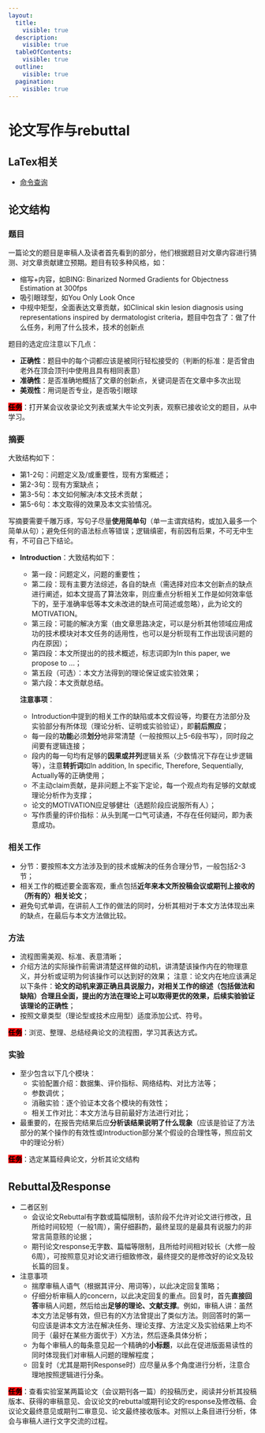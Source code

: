 ```yaml
---
layout:
  title:
    visible: true
  description:
    visible: true
  tableOfContents:
    visible: true
  outline:
    visible: true
  pagination:
    visible: true
---
```


# 论文写作与rebuttal

## LaTex相关

* [命令查询](http://www.mohu.org/info/symbols/symbols.htm)

## **论文结构**

### **题目**

一篇论文的题目是审稿人及读者首先看到的部分，他们根据题目对文章内容进行猜测、对文章贡献建立预期。题目有较多种风格，如：

* 缩写+内容，如BING: Binarized Normed Gradients for Objectness Estimation at 300fps
* 吸引眼球型，如You Only Look Once
* 中规中矩型，全面表达文章贡献，如Clinical skin lesion diagnosis using representations inspired by dermatologist criteria，题目中包含了：做了什么任务，利用了什么技术，技术的创新点

题目的选定应注意以下几点：

* **正确性**：题目中的每个词都应该是被同行轻松接受的（判断的标准：是否曾由老外在顶会顶刊中使用且具有相同表意）
* **准确性**：是否准确地概括了文章的创新点，关键词是否在文章中多次出现
* **美观性**：用词是否专业，是否吸引眼球

<mark style="background-color:red;">**任务**</mark>：打开某会议收录论文列表或某大牛论文列表，观察已接收论文的题目，从中学习。

### **摘要**

大致结构如下：

* 第1-2句：问题定义及/或重要性，现有方案概述；
* 第2-3句：现有方案缺点；
* 第3-5句：本文如何解决/本文技术贡献；
* 第5-6句：本文取得的效果及本文实验情况。

写摘要需要千雕万琢，写句子尽量**使用简单句**（单一主谓宾结构，或加入最多一个简单从句）；避免任何的语法标点等错误；逻辑缜密，有前因有后果，不可无中生有，不可自己下结论。

*   **Introduction**：大致结构如下：

    * 第一段：问题定义，问题的重要性；
    * 第二段：现有主要方法综述，各自的缺点（需选择对应本文创新点的缺点进行阐述，如本文提高了算法效率，则应重点分析相关工作是如何效率低下的，至于准确率低等本文未改进的缺点可简述或忽略），此为论文的MOTIVATION。
    * 第三段：可能的解决方案（由文章思路决定，可以是分析其他领域应用成功的技术模块对本文任务的适用性，也可以是分析现有工作出现该问题的内在原因）；
    * 第四段：本文所提出的的技术概述，标志词即为In this paper, we propose to ...；
    * 第五段（可选）：本文方法得到的理论保证或实验效果；
    * 第六段：本文贡献总结。

    **注意事项**：

    * Introduction中提到的相关工作的缺陷或本文假设等，均要在方法部分及实验部分有所体现（理论分析、证明或实验验证），即**前后照应**；
    * 每一段的**功能**必须**划分**地非常清楚（一般按照以上5-6段书写），同时段之间要有逻辑连接；
    * 段内的每一句均有足够的**因果或并列**逻辑关系（少数情况下存在让步逻辑等），注意**转折词**如In addition, In specific, Therefore, Sequentially, Actually等的正确使用；
    * 不主动claim贡献，是非问题上不妄下定论，每一个观点均有足够的文献或理论分析作为支撑；
    * 论文的MOTIVATION应足够健壮（选题阶段应说服所有人）；
    * 写作质量的评价指标：从头到尾一口气可读通，不存在任何疑问，即为表意成功。

### **相关工作**

* 分节：要按照本文方法涉及到的技术或解决的任务合理分节，一般包括2-3节；
* 相关工作的概述要全面客观，重点包括**近年来本文所投稿会议或期刊上接收的（所有的）相关论文**；
* 避免句式单调，在讲前人工作的做法的同时，分析其相对于本文方法体现出来的缺点，在最后与本文方法做比较。

### **方法**

* 流程图需美观、标准、表意清晰；
* 介绍方法的实际操作前需讲清楚这样做的动机，讲清楚该操作内在的物理意义，并分析或证明为何该操作可以达到好的效果； 注意：论文内在地应该满足以下条件：**论文的动机来源正确且具说服力，对相关工作的综述（包括做法和缺陷）合理且全面，提出的方法在理论上可以取得更优的效果，后续实验验证该理论的正确性**；
* 按照文章类型（理论型或技术应用型）适度添加公式、符号。

<mark style="background-color:red;">**任务**</mark>：浏览、整理、总结经典论文的流程图，学习其表达方式。

### **实验**

* 至少包含以下几个模块：
  * 实验配置介绍：数据集、评价指标、网络结构、对比方法等；
  * 参数调优；
  * 消融实验：逐个验证本文各个模块的有效性；
  * 相关工作对比：本文方法与目前最好方法进行对比；
* 最重要的，在报告完结果后应**分析该结果说明了什么现象**（应该是验证了方法部分的某个操作的有效性或Introduction部分某个假设的合理性等，照应前文中的理论分析）

<mark style="background-color:red;">**任务**</mark>：选定某篇经典论文，分析其论文结构

## **Rebuttal及Response**

* 二者区别
  * 会议论文Rebuttal有字数或篇幅限制，该阶段不允许对论文进行修改，且所给时间较短（一般1周），需仔细斟酌，最终呈现的是最具有说服力的非常言简意赅的论据；
  * 期刊论文response无字数、篇幅等限制，且所给时间相对较长（大修一般6周），可按照意见对论文进行细致修改，最终提交的是修改好的论文及较长篇的回复。
* 注意事项
  * 揣摩审稿人语气（根据其评分、用词等），以此决定回复策略；
  * 仔细分析审稿人的concern，以此决定回复的重点。回复时，首先**直接回答**审稿人问题，然后给出**足够的理论、文献支撑**。例如，审稿人讲：虽然本文方法足够有效，但已有的X方法曾提出了类似方法。则回答时的第一句应该是讲本文方法在解决任务、理论支撑、方法定义及实验结果上均不同于（最好在某些方面优于）X方法，然后逐条具体分析；
  * 为每个审稿人的每条意见起一个精确的**小标题**，以此在促进版面易读性的同时体现我们对审稿人问题的理解程度；
  * 回复时（尤其是期刊Response时）应尽量从多个角度进行分析，注意合理地按照逻辑进行分条。

<mark style="background-color:red;">**任务**</mark>：查看实验室某两篇论文（会议期刊各一篇）的投稿历史，阅读并分析其投稿版本、获得的审稿意见、会议论文的rebuttal或期刊论文的response及修改稿、会议论文最终意见或期刊二审意见、论文最终接收版本。对照以上条目进行分析，体会与审稿人进行文字交流的过程。
